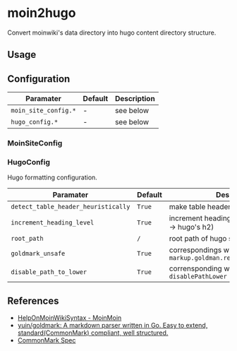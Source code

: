 # moin2hugo

Convert moinwiki's data directory into hugo content directory structure.

## Usage

## Configuration

Paramater | Default | Description
-- | -- | --
`moin_site_config.*` | - | see below
`hugo_config.*` | - | see below

### MoinSiteConfig

### HugoConfig

Hugo formatting configuration.

Paramater | Default | Description
-- | -- | --
`detect_table_header_heuristically` | `True` | make table header by heuristics
`increment_heading_level` | `True` | increment heading level (e.g. moin's h1 -> hugo's h2)
`root_path` | `/` | root path of hugo site in url
`goldmark_unsafe` | `True` | correspondings with hugo's config: `markup.goldman.render.goldmark_unsafe`
`disable_path_to_lower` | `True` | corrensponding with hugo's config: `disablePathLower`

## References

- [HelpOnMoinWikiSyntax - MoinMoin](http://moinmo.in/HelpOnMoinWikiSyntax)
- [yuin/goldmark: A markdown parser written in Go. Easy to extend, standard(CommonMark) compliant, well structured.](https://github.com/yuin/goldmark)
- [CommonMark Spec](https://spec.commonmark.org/)
